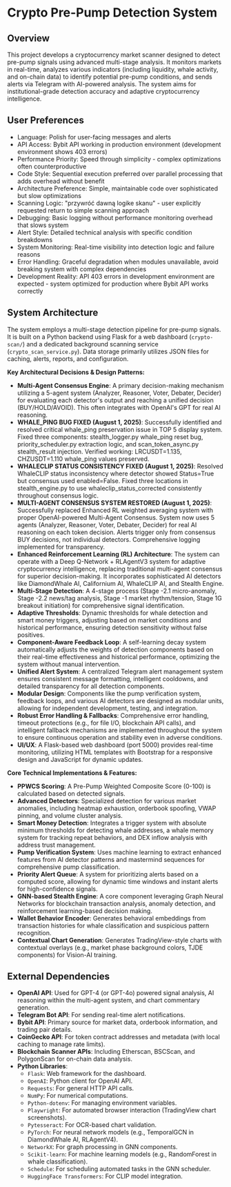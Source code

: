# Crypto Pre-Pump Detection System

## Overview

This project develops a cryptocurrency market scanner designed to detect pre-pump signals using advanced multi-stage analysis. It monitors markets in real-time, analyzes various indicators (including liquidity, whale activity, and on-chain data) to identify potential pre-pump conditions, and sends alerts via Telegram with AI-powered analysis. The system aims for institutional-grade detection accuracy and adaptive cryptocurrency intelligence.

## User Preferences

- Language: Polish for user-facing messages and alerts
- API Access: Bybit API working in production environment (development environment shows 403 errors)
- Performance Priority: Speed through simplicity - complex optimizations often counterproductive
- Code Style: Sequential execution preferred over parallel processing that adds overhead without benefit
- Architecture Preference: Simple, maintainable code over sophisticated but slow optimizations
- Scanning Logic: "przywróć dawną logike skanu" - user explicitly requested return to simple scanning approach
- Debugging: Basic logging without performance monitoring overhead that slows system
- Alert Style: Detailed technical analysis with specific condition breakdowns
- System Monitoring: Real-time visibility into detection logic and failure reasons
- Error Handling: Graceful degradation when modules unavailable, avoid breaking system with complex dependencies
- Development Reality: API 403 errors in development environment are expected - system optimized for production where Bybit API works correctly

## System Architecture

The system employs a multi-stage detection pipeline for pre-pump signals. It is built on a Python backend using Flask for a web dashboard (`crypto-scan/`) and a dedicated background scanning service (`crypto_scan_service.py`). Data storage primarily utilizes JSON files for caching, alerts, reports, and configuration.

**Key Architectural Decisions & Design Patterns:**

-   **Multi-Agent Consensus Engine**: A primary decision-making mechanism utilizing a 5-agent system (Analyzer, Reasoner, Voter, Debater, Decider) for evaluating each detector's output and reaching a unified decision (BUY/HOLD/AVOID). This often integrates with OpenAI's GPT for real AI reasoning.
-   **WHALE_PING BUG FIXED (August 1, 2025)**: Successfully identified and resolved critical whale_ping preservation issue in TOP 5 display system. Fixed three components: stealth_logger.py whale_ping reset bug, priority_scheduler.py extraction logic, and scan_token_async.py stealth_result injection. Verified working: LRCUSDT=1.135, CHZUSDT=1.110 whale_ping values preserved.
-   **WHALECLIP STATUS CONSISTENCY FIXED (August 1, 2025)**: Resolved WhaleCLIP status inconsistency where detector showed Status=True but consensus used enabled=False. Fixed three locations in stealth_engine.py to use whaleclip_status_corrected consistently throughout consensus logic.
-   **MULTI-AGENT CONSENSUS SYSTEM RESTORED (August 1, 2025)**: Successfully replaced Enhanced RL weighted averaging system with proper OpenAI-powered Multi-Agent Consensus. System now uses 5 agents (Analyzer, Reasoner, Voter, Debater, Decider) for real AI reasoning on each token decision. Alerts trigger only from consensus BUY decisions, not individual detectors. Comprehensive logging implemented for transparency.
-   **Enhanced Reinforcement Learning (RL) Architecture**: The system can operate with a Deep Q-Network + RLAgentV3 system for adaptive cryptocurrency intelligence, replacing traditional multi-agent consensus for superior decision-making. It incorporates sophisticated AI detectors like DiamondWhale AI, Californium AI, WhaleCLIP AI, and Stealth Engine.
-   **Multi-Stage Detection**: A 4-stage process (Stage -2.1 micro-anomaly, Stage -2.2 news/tag analysis, Stage -1 market rhythm/tension, Stage 1G breakout initiation) for comprehensive signal identification.
-   **Adaptive Thresholds**: Dynamic thresholds for whale detection and smart money triggers, adjusting based on market conditions and historical performance, ensuring detection sensitivity without false positives.
-   **Component-Aware Feedback Loop**: A self-learning decay system automatically adjusts the weights of detection components based on their real-time effectiveness and historical performance, optimizing the system without manual intervention.
-   **Unified Alert System**: A centralized Telegram alert management system ensures consistent message formatting, intelligent cooldowns, and detailed transparency for all detection components.
-   **Modular Design**: Components like the pump verification system, feedback loops, and various AI detectors are designed as modular units, allowing for independent development, testing, and integration.
-   **Robust Error Handling & Fallbacks**: Comprehensive error handling, timeout protections (e.g., for file I/O, blockchain API calls), and intelligent fallback mechanisms are implemented throughout the system to ensure continuous operation and stability even in adverse conditions.
-   **UI/UX**: A Flask-based web dashboard (port 5000) provides real-time monitoring, utilizing HTML templates with Bootstrap for a responsive design and JavaScript for dynamic updates.

**Core Technical Implementations & Features:**

-   **PPWCS Scoring**: A Pre-Pump Weighted Composite Score (0-100) is calculated based on detected signals.
-   **Advanced Detectors**: Specialized detection for various market anomalies, including heatmap exhaustion, orderbook spoofing, VWAP pinning, and volume cluster analysis.
-   **Smart Money Detection**: Integrates a trigger system with absolute minimum thresholds for detecting whale addresses, a whale memory system for tracking repeat behaviors, and DEX inflow analysis with address trust management.
-   **Pump Verification System**: Uses machine learning to extract enhanced features from AI detector patterns and mastermind sequences for comprehensive pump classification.
-   **Priority Alert Queue**: A system for prioritizing alerts based on a computed score, allowing for dynamic time windows and instant alerts for high-confidence signals.
-   **GNN-based Stealth Engine**: A core component leveraging Graph Neural Networks for blockchain transaction analysis, anomaly detection, and reinforcement learning-based decision making.
-   **Wallet Behavior Encoder**: Generates behavioral embeddings from transaction histories for whale classification and suspicious pattern recognition.
-   **Contextual Chart Generation**: Generates TradingView-style charts with contextual overlays (e.g., market phase background colors, TJDE components) for Vision-AI training.

## External Dependencies

-   **OpenAI API**: Used for GPT-4 (or GPT-4o) powered signal analysis, AI reasoning within the multi-agent system, and chart commentary generation.
-   **Telegram Bot API**: For sending real-time alert notifications.
-   **Bybit API**: Primary source for market data, orderbook information, and trading pair details.
-   **CoinGecko API**: For token contract addresses and metadata (with local caching to manage rate limits).
-   **Blockchain Scanner APIs**: Including Etherscan, BSCScan, and PolygonScan for on-chain data analysis.
-   **Python Libraries**:
    -   `Flask`: Web framework for the dashboard.
    -   `OpenAI`: Python client for OpenAI API.
    -   `Requests`: For general HTTP API calls.
    -   `NumPy`: For numerical computations.
    -   `Python-dotenv`: For managing environment variables.
    -   `Playwright`: For automated browser interaction (TradingView chart screenshots).
    -   `Pytesseract`: For OCR-based chart validation.
    -   `PyTorch`: For neural network models (e.g., TemporalGCN in DiamondWhale AI, RLAgentV4).
    -   `NetworkX`: For graph processing in GNN components.
    -   `Scikit-learn`: For machine learning models (e.g., RandomForest in whale classification).
    -   `Schedule`: For scheduling automated tasks in the GNN scheduler.
    -   `HuggingFace Transformers`: For CLIP model integration.